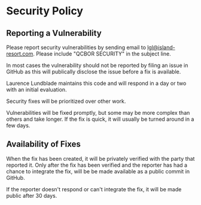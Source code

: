 # Security Policy

## Reporting a Vulnerability

Please report security vulnerabilities by sending email to lgl@island-resort.com.
Please include "QCBOR SECURITY" in the subject line.

In most cases the vulnerability should not be reported by filing an issue in GitHub as this
will publically disclose the issue before a fix is available.

Laurence Lundblade maintains this code and will respond in a day or two with an initial
evaluation.

Security fixes will be prioritized over other work.

Vulnerabilities will be fixed promptly, but some may be more complex than others
and take longer. If the fix is quick, it will usually be turned around in a
few days.

## Availability of Fixes

When the fix has been created, it will be privately verified with the party that reported it.
Only after the fix has been verified and the reporter has had a chance to integrate the fix,
will be be made available as a public commit in GitHub.

If the reporter doesn't respond or can't integrate the fix, it will be made public after 30 days.

